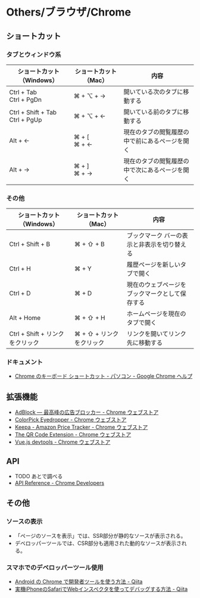 # Others/ブラウザ/Chrome

## ショートカット

### タブとウィンドウ系

| ショートカット（Windows）           | ショートカット（Mac） | 内容                                           |
| ----------------------------------- | --------------------- | ---------------------------------------------- |
| Ctrl + Tab <br />Ctrl + PgDn        | ⌘ + ⌥ + →             | 開いている次のタブに移動する                   |
| Ctrl + Shift + Tab<br />Ctrl + PgUp | ⌘ + ⌥ + ←             | 開いている前のタブに移動する                   |
| Alt + ←                             | ⌘ + [<br />⌘ + ←      | 現在のタブの閲覧履歴の中で前にあるページを開く |
| Alt + →                             | ⌘ + ]<br />⌘ + →      | 現在のタブの閲覧履歴の中で次にあるページを開く |

### その他

| ショートカット（Windows）       | ショートカット（Mac）    | 内容                                           |
| ------------------------------- | ------------------------ | ---------------------------------------------- |
| Ctrl + Shift + B                | ⌘ + ⇧ + B                | ブックマーク バーの表示と非表示を切り替える    |
| Ctrl + H                        | ⌘ + Y                    | 履歴ページを新しいタブで開く                   |
| Ctrl + D                        | ⌘ + D                    | 現在のウェブページをブックマークとして保存する |
| Alt + Home                      | ⌘ + ⇧ + H                | ホームページを現在のタブで開く                 |
| Ctrl + Shift + リンクをクリック | ⌘ + ⇧ + リンクをクリック | リンクを開いてリンク先に移動する               |

### ドキュメント

- [Chrome のキーボード ショートカット - パソコン - Google Chrome ヘルプ](https://support.google.com/chrome/answer/157179?hl=ja&co=GENIE.Platform%3DDesktop)

## 拡張機能

- [AdBlock — 最高峰の広告ブロッカー - Chrome ウェブストア](https://chrome.google.com/webstore/detail/adblock-%E2%80%94-best-ad-blocker/gighmmpiobklfepjocnamgkkbiglidom)
- [ColorPick Eyedropper - Chrome ウェブストア](https://chrome.google.com/webstore/detail/colorpick-eyedropper/ohcpnigalekghcmgcdcenkpelffpdolg)
- [Keepa - Amazon Price Tracker - Chrome ウェブストア](https://chrome.google.com/webstore/detail/keepa-amazon-price-tracke/neebplgakaahbhdphmkckjjcegoiijjo)
- [The QR Code Extension - Chrome ウェブストア](https://chrome.google.com/webstore/detail/the-qr-code-extension/oijdcdmnjjgnnhgljmhkjlablaejfeeb)
- [Vue.js devtools - Chrome ウェブストア](https://chrome.google.com/webstore/detail/vuejs-devtools/nhdogjmejiglipccpnnnanhbledajbpd)

## API

- TODO あとで調べる
- [API Reference - Chrome Developers](https://developer.chrome.com/docs/extensions/reference/)

## その他

### ソースの表示

- 「ページのソースを表示」では、SSR部分が静的なソースが表示される。
- デベロッパーツールでは、CSR部分も適用された動的なソースが表示される。

### スマホでのデベロッパーツール使用

- [Android の Chrome で開発者ツールを使う方法 - Qiita](https://qiita.com/hojishi/items/12b726f8b02ef3d713e4)
- [実機iPhoneのSafariでWebインスペクタを使ってデバッグする方法 - Qiita](https://qiita.com/unsoluble_sugar/items/2a3d06631a6b8259dc44)

